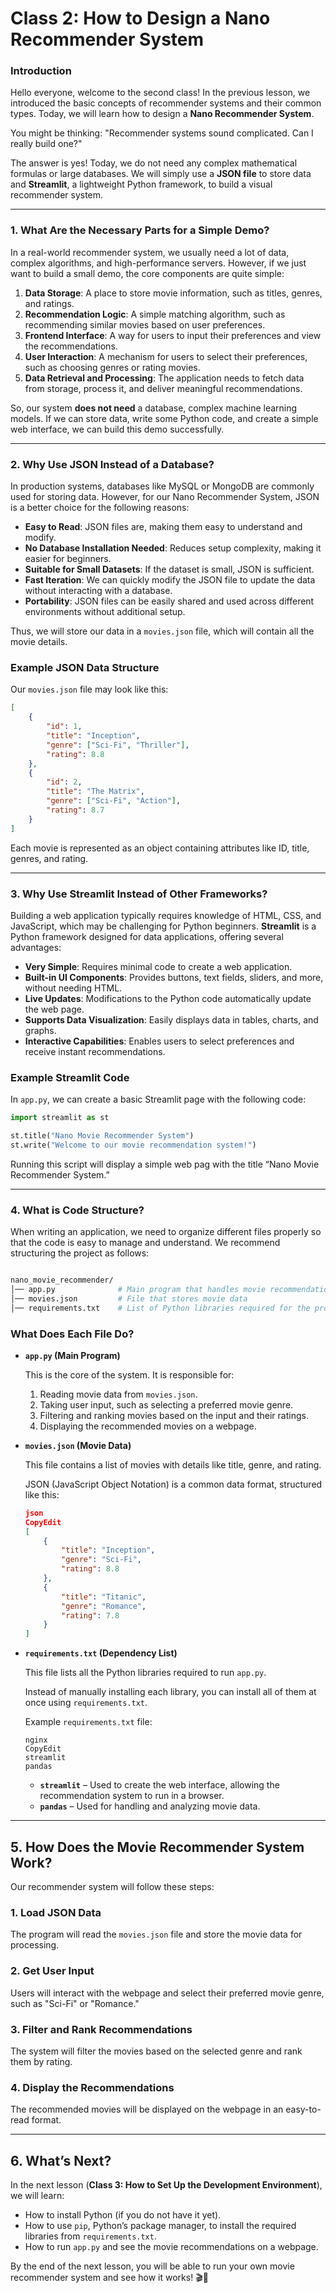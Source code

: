 # Class 2: How to Design a Nano Recommender System
### **Introduction**

Hello everyone, welcome to the second class! In the previous lesson, we introduced the basic concepts of recommender systems and their common types. Today, we will learn how to design a **Nano Recommender System**.

You might be thinking: "Recommender systems sound complicated. Can I really build one?"

The answer is yes! Today, we do not need any complex mathematical formulas or large databases. We will simply use a **JSON file** to store data and **Streamlit**, a lightweight Python framework, to build a visual recommender system.

---

### **1. What Are the Necessary Parts for a Simple Demo?**

In a real-world recommender system, we usually need a lot of data, complex algorithms, and high-performance servers. However, if we just want to build a small demo, the core components are quite simple:

1. **Data Storage**: A place to store movie information, such as titles, genres, and ratings.
2. **Recommendation Logic**: A simple matching algorithm, such as recommending similar movies based on user preferences.
3. **Frontend Interface**: A way for users to input their preferences and view the recommendations.
4. **User Interaction**: A mechanism for users to select their preferences, such as choosing genres or rating movies.
5. **Data Retrieval and Processing**: The application needs to fetch data from storage, process it, and deliver meaningful recommendations.

So, our system **does not need** a database, complex machine learning models. If we can store data, write some Python code, and create a simple web interface, we can build this demo successfully.

---

### **2. Why Use JSON Instead of a Database?**

In production systems, databases like MySQL or MongoDB are commonly used for storing data. However, for our Nano Recommender System, JSON is a better choice for the following reasons:

- **Easy to Read**: JSON files are, making them easy to understand and modify.
- **No Database Installation Needed**: Reduces setup complexity, making it easier for beginners.
- **Suitable for Small Datasets**: If the dataset is small, JSON is sufficient.
- **Fast Iteration**: We can quickly modify the JSON file to update the data without interacting with a database.
- **Portability**: JSON files can be easily shared and used across different environments without additional setup.

Thus, we will store our data in a `movies.json` file, which will contain all the movie details.

### **Example JSON Data Structure**

Our `movies.json` file may look like this:

```json
[
    {
        "id": 1,
        "title": "Inception",
        "genre": ["Sci-Fi", "Thriller"],
        "rating": 8.8
    },
    {
        "id": 2,
        "title": "The Matrix",
        "genre": ["Sci-Fi", "Action"],
        "rating": 8.7
    }
]

```

Each movie is represented as an object containing attributes like ID, title, genres, and rating.

---

### **3. Why Use Streamlit Instead of Other Frameworks?**

Building a web application typically requires knowledge of HTML, CSS, and JavaScript, which may be challenging for Python beginners. **Streamlit** is a Python framework designed for data applications, offering several advantages:

- **Very Simple**: Requires minimal code to create a web application.
- **Built-in UI Components**: Provides buttons, text fields, sliders, and more, without needing HTML.
- **Live Updates**: Modifications to the Python code automatically update the web page.
- **Supports Data Visualization**: Easily displays data in tables, charts, and graphs.
- **Interactive Capabilities**: Enables users to select preferences and receive instant recommendations.

### **Example Streamlit Code**

In `app.py`, we can create a basic Streamlit page with the following code:

```python
import streamlit as st

st.title("Nano Movie Recommender System")
st.write("Welcome to our movie recommendation system!")

```

Running this script will display a simple web pag with the title “Nano Movie Recommender System.”

---

### **4. What is Code Structure?**

When writing an application, we need to organize different files properly so that the code is easy to manage and understand. We recommend structuring the project as follows:

```bash

nano_movie_recommender/
│── app.py              # Main program that handles movie recommendations and displays the webpage
│── movies.json         # File that stores movie data
│── requirements.txt    # List of Python libraries required for the project

```

### **What Does Each File Do?**

- **`app.py` (Main Program)**
    
    This is the core of the system. It is responsible for:
    
    1. Reading movie data from `movies.json`.
    2. Taking user input, such as selecting a preferred movie genre.
    3. Filtering and ranking movies based on the input and their ratings.
    4. Displaying the recommended movies on a webpage.
- **`movies.json` (Movie Data)**
    
    This file contains a list of movies with details like title, genre, and rating.
    
    JSON (JavaScript Object Notation) is a common data format, structured like this:
    
    ```json
    json
    CopyEdit
    [
        {
            "title": "Inception",
            "genre": "Sci-Fi",
            "rating": 8.8
        },
        {
            "title": "Titanic",
            "genre": "Romance",
            "rating": 7.8
        }
    ]
    
    ```
    
- **`requirements.txt` (Dependency List)**
    
    This file lists all the Python libraries required to run `app.py`.
    
    Instead of manually installing each library, you can install all of them at once using `requirements.txt`.
    
    Example `requirements.txt` file:
    
    ```
    nginx
    CopyEdit
    streamlit
    pandas
    
    ```
    
    - **`streamlit`** – Used to create the web interface, allowing the recommendation system to run in a browser.
    - **`pandas`** – Used for handling and analyzing movie data.

---

## **5. How Does the Movie Recommender System Work?**

Our recommender system will follow these steps:

### **1. Load JSON Data**

The program will read the `movies.json` file and store the movie data for processing.

### **2. Get User Input**

Users will interact with the webpage and select their preferred movie genre, such as "Sci-Fi" or "Romance."

### **3. Filter and Rank Recommendations**

The system will filter the movies based on the selected genre and rank them by rating.

### **4. Display the Recommendations**

The recommended movies will be displayed on the webpage in an easy-to-read format.

---

## **6. What’s Next?**

In the next lesson (**Class 3: How to Set Up the Development Environment**), we will learn:

- How to install Python (if you do not have it yet).
- How to use `pip`, Python’s package manager, to install the required libraries from `requirements.txt`.
- How to run `app.py` and see the movie recommendations on a webpage.

By the end of the next lesson, you will be able to run your own movie recommender system and see how it works! 🎬🍿